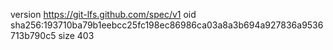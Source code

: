 version https://git-lfs.github.com/spec/v1
oid sha256:193710ba79b1eebcc25fc198ec86986ca03a8a3b694a927836a9536713b790c5
size 403
